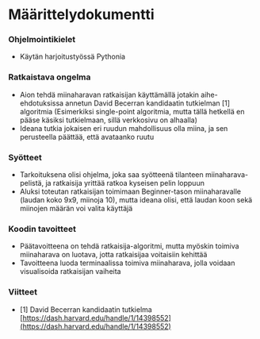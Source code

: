 # Määrittelydokumentti

### Ohjelmointikielet

- Käytän harjoitustyössä Pythonia

### Ratkaistava ongelma

- Aion tehdä miinaharavan ratkaisijan käyttämällä jotakin aihe-ehdotuksissa annetun David Becerran kandidaatin tutkielman [1] algoritmia (Esimerkiksi single-point algoritmia, mutta tällä hetkellä en pääse käsiksi tutkielmaan, sillä verkkosivu on alhaalla)
- Ideana tutkia jokaisen eri ruudun mahdollisuus olla miina, ja sen perusteella päättää, että avataanko ruutu

### Syötteet

- Tarkoituksena olisi ohjelma, joka saa syötteenä tilanteen miinaharava-pelistä, ja ratkaisija yrittää ratkoa kyseisen pelin loppuun
- Aluksi toteutan ratkaisijan toimimaan Beginner-tason miinaharavalle (laudan koko 9x9, miinoja 10), mutta ideana olisi, että laudan koon sekä miinojen määrän voi valita käyttäjä

### Koodin tavoitteet

- Päätavoitteena on tehdä ratkaisija-algoritmi, mutta myöskin toimiva miinaharava on luotava, jotta ratkaisijaa voitaisiin kehittää
- Tavoitteena luoda terminaalissa toimiva miinaharava, jolla voidaan visualisoida ratkaisijan vaiheita

### Viitteet

- [1] David Becerran kandidaatin tutkielma [https://dash.harvard.edu/handle/1/14398552](https://dash.harvard.edu/handle/1/14398552)
